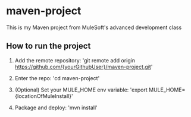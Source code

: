 # maven-project

This is my Maven project from MuleSoft's advanced development class

## How to run the project

1. Add the remote repository: 'git remote add origin https://github.com/{yourGithubUser}/maven-project.git'

1. Enter the repo: 'cd maven-project'

1. (Optional) Set your MULE_HOME env variable: 'export MULE_HOME={locationOfMuleInstall}'

1. Package and deploy: 'mvn install'